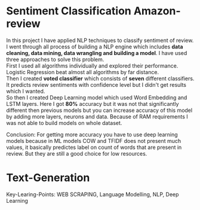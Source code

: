 # Sentiment Classification Amazon-review

In this project I have applied NLP techniques to classify sentiment of review. I went through all process of building a NLP engine which includes <b>data cleaning, data mining, data wrangling and building a model</b>. I have used three approaches to solve this problem.<br>
First I used all algorithms individually and explored their performance. Logistic Regression beat almost all algorithms by far distance.<br>
Then I created <b>voted classifier</b> which consists of <b>seven</b> different classifiers. It predicts review sentiments with confidence level but I didn't get results which I wanted.<br>
So then I created Deep Learning model which used Word Embedding and LSTM layers. Here I got <b>80%</b> accuracy but it was not that significantly different then previous models but you can increase accuracy of this model by adding more layers, neurons and data. Because of RAM requirements I was not able to build models on whole dataset. 

Conclusion:
For getting more accuracy you have to use deep learning models because in ML models COW and TFIDF does not present much values, it basically predictes label on count of words that are present in review. But they are still a good choice for low resources.<br>

# Text-Generation
Key-Learing-Points: WEB SCRAPING, Language Modelling, NLP, Deep Learning

